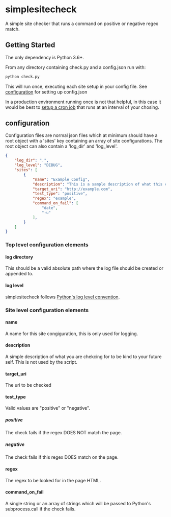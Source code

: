 # simplesitecheck
A simple site checker that runs a command on positive or negative regex match.

## Getting Started
The only dependency is Python 3.6+.

From any directory containing check.py and a config.json run with:

```bash
python check.py
```

This will run once, executing each site setup in your config file. See [configuration](https://github.com/kajuberdut/simplesitecheck/blob/master/README.md#configuration) for setting up config.json

In a production environment running once is not that helpful, in this case it would be best to [setup a cron job](https://lifehacker.com/learn-to-use-cron-from-the-command-line-399503) that runs at an interval of your chosing.


## configuration

Configuration files are normal json files which at minimum should have a root object with a 'sites' key containing an array of site configurations.
The root object can also contain a 'log_dir' and 'log_level'.

```json
{
    "log_dir": ".",
    "log_level": "DEBUG",
    "sites": [
        {
            "name": "Example Config",
            "description": "This is a sample description of what this config entry is checking.",
            "target_uri": "http://example.com",
            "test_type": "positive",
            "regex": "example",
            "command_on_fail": [
                "date",
                "-u"
            ],
        }
    ]
}
```

### Top level configuration elements
#### log directory
This should be a valid absolute path where the log file should be created or appended to.

#### log level
simplesitecheck follows [Python's log level convention](https://docs.python.org/3/library/logging.html#levels).

### Site level configuration elements
#### name
A name for this site congiguration, this is only used for logging.

#### description
A simple description of what you are chekcing for to be kind to your future self. This is not used by the script.

#### target_uri
The uri to be checked

#### test_type
Valid values are "positive" or "negative".
##### positive
The check fails if the regex DOES NOT match the page.
##### negative
The check fails if this regex DOES match on the page.

#### regex
The regex to be looked for in the page HTML.

#### command_on_fail
A single string or an array of strings which will be passed to Python's subprocess.call if the check fails.


